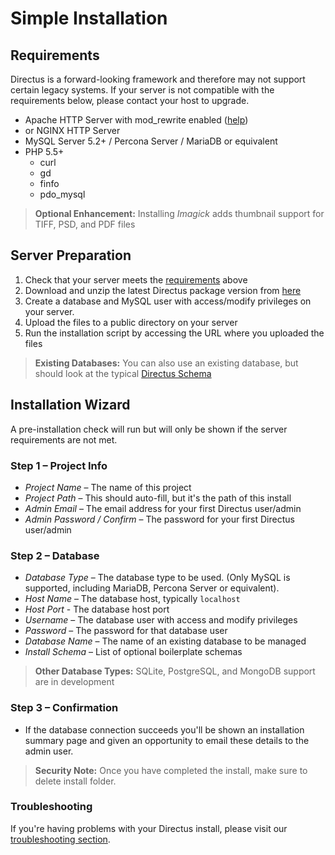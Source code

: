 # Simple Installation

## Requirements
Directus is a forward-looking framework and therefore may not support certain legacy systems. If your server is not compatible with the requirements below, please contact your host to upgrade.


* Apache HTTP Server with mod_rewrite enabled ([help](/developer-guide/faq.md))
* or NGINX HTTP Server
* MySQL Server 5.2+ / Percona Server / MariaDB or equivalent
* PHP 5.5+
  * curl
  * gd
  * finfo
  * pdo_mysql

> **Optional Enhancement:** Installing *Imagick* adds thumbnail support for TIFF, PSD, and PDF files

## Server Preparation
1. Check that your server meets the [requirements](/administrator-guide/installation.md#requirements) above
2. Download and unzip the latest Directus package version from [here](https://github.com/directus/directus/releases/download/6.4.0/directus-build-6.4.0-20170708214032.tar.gz)
3. Create a database and MySQL user with access/modify privileges on your server.
4. Upload the files to a public directory on your server
5. Run the installation script by accessing the URL where you uploaded the files

> **Existing Databases:** You can also use an existing database, but should look at the typical [Directus Schema](/developer-guide/directus-tables.md)

## Installation Wizard
A pre-installation check will run but will only be shown if the server requirements are not met.

### Step 1 – Project Info
* _Project Name_ – The name of this project
* _Project Path_ – This should auto-fill, but it's the path of this install
* _Admin Email_ – The email address for your first Directus user/admin
* _Admin Password / Confirm_ – The password for your first Directus user/admin

### Step 2 – Database
* _Database Type_ – The database type to be used. (Only MySQL is supported, including MariaDB, Percona Server or equivalent).
* _Host Name_ – The database host, typically `localhost`
* _Host Port_ - The database host port
* _Username_ – The database user with access and modify privileges
* _Password_ – The password for that database user
* _Database Name_ – The name of an existing database to be managed
* _Install Schema_ – List of optional boilerplate schemas

> **Other Database Types:** SQLite, PostgreSQL, and MongoDB support are in development

### Step 3 – Confirmation
* If the database connection succeeds you'll be shown an installation summary page and given an opportunity to email these details to the admin user.

> **Security Note:** Once you have completed the install, make sure to delete install folder.

### Troubleshooting
If you're having problems with your Directus install, please visit our [troubleshooting section](/developer-guide/faq.md).
